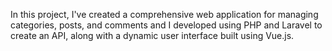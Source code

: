 In this project, I've created a comprehensive web application for managing categories, posts, and comments and  I developed using PHP and Laravel to create an API, along with a dynamic user interface built using Vue.js.
